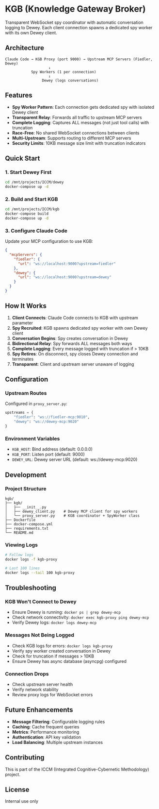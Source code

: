 # KGB (Knowledge Gateway Broker)

Transparent WebSocket spy coordinator with automatic conversation logging to Dewey.
Each client connection spawns a dedicated spy worker with its own Dewey client.

## Architecture

```
Claude Code → KGB Proxy (port 9000) → Upstream MCP Servers (Fiedler, Dewey)
                    ↓
            Spy Workers (1 per connection)
                    ↓
                 Dewey (logs conversations)
```

## Features

- **Spy Worker Pattern**: Each connection gets dedicated spy with isolated Dewey client
- **Transparent Relay**: Forwards all traffic to upstream MCP servers
- **Complete Logging**: Captures ALL messages (not just tool calls) with truncation
- **Race-Free**: No shared WebSocket connections between clients
- **Multi-Upstream**: Supports routing to different MCP servers
- **Security Limits**: 10KB message size limit with truncation indicators

## Quick Start

### 1. Start Dewey First

```bash
cd /mnt/projects/ICCM/dewey
docker-compose up -d
```

### 2. Build and Start KGB

```bash
cd /mnt/projects/ICCM/kgb
docker-compose build
docker-compose up -d
```

### 3. Configure Claude Code

Update your MCP configuration to use KGB:

```json
{
  "mcpServers": {
    "fiedler": {
      "url": "ws://localhost:9000?upstream=fiedler"
    },
    "dewey": {
      "url": "ws://localhost:9000?upstream=dewey"
    }
  }
}
```

## How It Works

1. **Client Connects**: Claude Code connects to KGB with upstream parameter
2. **Spy Recruited**: KGB spawns dedicated spy worker with own Dewey client
3. **Conversation Begins**: Spy creates conversation in Dewey
4. **Bidirectional Relay**: Spy forwards ALL messages both ways
5. **Complete Logging**: Every message logged with truncation if > 10KB
6. **Spy Retires**: On disconnect, spy closes Dewey connection and terminates
7. **Transparent**: Client and upstream server unaware of logging

## Configuration

### Upstream Routes

Configured in `proxy_server.py`:

```python
upstreams = {
    "fiedler": "ws://fiedler-mcp:9010",
    "dewey": "ws://dewey-mcp:9020"
}
```

### Environment Variables

- `KGB_HOST`: Bind address (default: 0.0.0.0)
- `KGB_PORT`: Listen port (default: 9000)
- `DEWEY_URL`: Dewey server URL (default: ws://dewey-mcp:9020)

## Development

### Project Structure
```
kgb/
├── kgb/
│   ├── __init__.py
│   ├── dewey_client.py    # Dewey MCP client for spy workers
│   └── proxy_server.py    # KGB coordinator + SpyWorker class
├── Dockerfile
├── docker-compose.yml
├── requirements.txt
└── README.md
```

### Viewing Logs

```bash
# Follow logs
docker logs -f kgb-proxy

# Last 100 lines
docker logs --tail 100 kgb-proxy
```

## Troubleshooting

### KGB Won't Connect to Dewey
- Ensure Dewey is running: `docker ps | grep dewey-mcp`
- Check network connectivity: `docker exec kgb-proxy ping dewey-mcp`
- Verify Dewey logs: `docker logs dewey-mcp`

### Messages Not Being Logged
- Check KGB logs for errors: `docker logs kgb-proxy`
- Verify spy worker created conversation in Dewey
- Check for truncation if messages > 10KB
- Ensure Dewey has async database (asyncpg) configured

### Connection Drops
- Check upstream server health
- Verify network stability
- Review proxy logs for WebSocket errors

## Future Enhancements

- **Message Filtering**: Configurable logging rules
- **Caching**: Cache frequent queries
- **Metrics**: Performance monitoring
- **Authentication**: API key validation
- **Load Balancing**: Multiple upstream instances

## Contributing

This is part of the ICCM (Integrated Cognitive-Cybernetic Methodology) project.

## License

Internal use only
